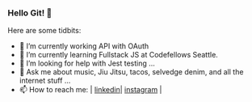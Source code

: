 ### Hello Git! 👋




Here are some tidbits:

- 🔭 I’m currently working API with OAuth
- 🌱 I’m currently learning Fullstack JS at Codefellows Seattle.
- 🤔 I’m looking for help with Jest testing ...
- 💬 Ask me about music, Jiu Jitsu, tacos, selvedge denim, and all the internet stuff ...
- 📫 How to reach me: | [linkedin](https://www.linkedin.com/in/jonnyleealas/ )| [instagram](https://www.instagram.com/iamjonnylee/) | 


